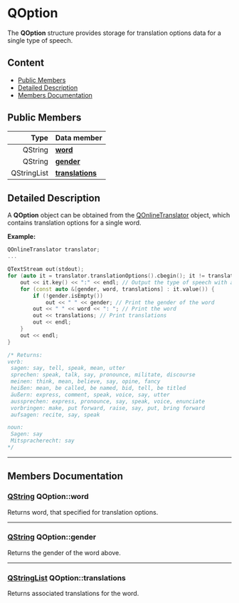 # QOption

The **QOption** structure provides storage for translation options data for a single type of speech.

## Content

-   [Public Members](#public-members)
-   [Detailed Description](#detailed-description)
-   [Members Documentation](#members-documentation)

## Public Members

|        Type | Data member                        |
| ----------: | :--------------------------------- |
|     QString | [**word**](#word)                  |
|     QString | [**gender**](#gender)              |
| QStringList | [**translations**](#translations)  |

## Detailed Description

A **QOption** object can be obtained from the [QOnlineTranslator](docs/QOnlineTranslator.md "Class documentation") object, which contains translation options for a single word.

**Example:**

```cpp
QOnlineTranslator translator;
...

QTextStream out(stdout);
for (auto it = translator.translationOptions().cbegin(); it != translator.translationOptions().cend(); ++it) {
    out << it.key() << ":" << endl; // Output the type of speech with a colon
    for (const auto &[gender, word, translations] : it.value()) {
        if (!gender.isEmpty())
            out << " " << gender; // Print the gender of the word
        out << " " << word << ": "; // Print the word
        out << translations; // Print translations
        out << endl;
    }
    out << endl;
}

/* Returns:
verb:
 sagen: say, tell, speak, mean, utter
 sprechen: speak, talk, say, pronounce, militate, discourse
 meinen: think, mean, believe, say, opine, fancy
 heißen: mean, be called, be named, bid, tell, be titled
 äußern: express, comment, speak, voice, say, utter
 aussprechen: express, pronounce, say, speak, voice, enunciate
 vorbringen: make, put forward, raise, say, put, bring forward
 aufsagen: recite, say, speak

noun:
 Sagen: say
 Mitspracherecht: say
*/
```

* * *

## Members Documentation

### <a id='word'/> [QString](https://doc.qt.io/qt-5/qstring.html "Qt Documentation") QOption::word

Returns word, that specified for translation options.

* * *

### <a id='gender'/> [QString](https://doc.qt.io/qt-5/qstring.html "Qt Documentation") QOption::gender

Returns the gender of the word above.

* * *

### <a id='translations'/> [QStringList](https://doc.qt.io/qt-5/qstringlist.html "Qt Documentation") QOption::translations

Returns associated translations for the word.
